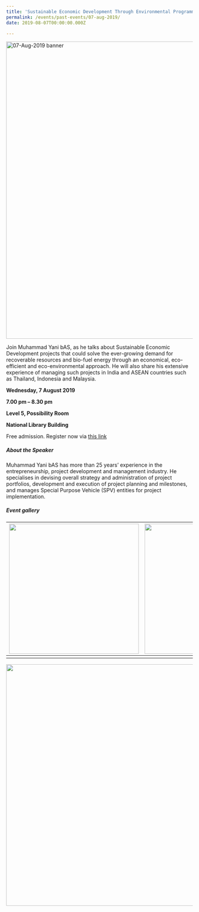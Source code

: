 ```yaml
---
title: 'Sustainable Economic Development Through Environmental Programmes'
permalink: /events/past-events/07-aug-2019/
date: 2019-08-07T00:00:00.000Z

---
```



<img src="\images\past-events\07-Aug-2019\banner.jpg" alt="07-Aug-2019 banner" style="width:800px;" />

Join Muhammad Yani bAS, as he talks about Sustainable Economic Development projects that could solve the ever-growing demand for recoverable resources and bio-fuel energy through an economical, eco-efficient and eco-environmental approach. He will also share his extensive experience of managing such projects in India and ASEAN countries such as Thailand, Indonesia and Malaysia.

**Wednesday, 7 August 2019**

**7.00 pm – 8.30 pm**

**Level 5, Possibility Room**

**National Library Building**

Free admission. Register now via [this link](https://go.gov.sg/eoa-sustainable-development)

##### **About the Speaker**

Muhammad Yani bAS has more than 25 years’ experience in the entrepreneurship, project development and management industry. He specialises in devising overall strategy and administration of project portfolios, development and execution of project planning and milestones, and manages Special Purpose Vehicle (SPV) entities for project implementation.

##### **Event gallery**

| <a href="\images\past-events\07-Aug-2019\image-1.jpg"><img src="\images\past-events\07-Aug-2019\image-1.jpg" style="width:350px;" /></a> | <a href="\images\past-events\07-Aug-2019\image-2.jpg"><img src="\images\past-events\07-Aug-2019\image-2.jpg" style="width:350px;" /></a> |
| ------------------------------------------------------------ | ------------------------------------------------------------ |
|                                                              |                                                              |

<img src="\images\past-events\07-Aug-2019\edm.jpg" style="width:650px;" />

